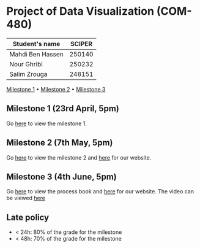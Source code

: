 # Project of Data Visualization (COM-480)

| Student's name | SCIPER |
| -------------- | ------ |
| Mahdi Ben Hassen| 250140 |
| Nour Ghribi| 250232 |
| Salim Zrouga| 248151 |

[Milestone 1](#milestone-1) • [Milestone 2](#milestone-2) • [Milestone 3](#milestone-3)

## Milestone 1 (23rd April, 5pm)

Go [here](./Milestones/Milestone1.md) to view the milestone 1.

## Milestone 2 (7th May, 5pm)

Go [here](./Milestones/Milestone2.md) to view the milestone 2 and [here](https://com-480-data-visualization.github.io/data-visualization-project-2021-mns/website/) for our website.

## Milestone 3 (4th June, 5pm)

Go [here](./Milestones/Process_book.pdf) to view the process book and [here](https://com-480-data-visualization.github.io/data-visualization-project-2021-mns/website/) for our website. The video can be viewed [here](./Milestones/dataviz.mp4)


## Late policy
- < 24h: 80% of the grade for the milestone
- < 48h: 70% of the grade for the milestone

